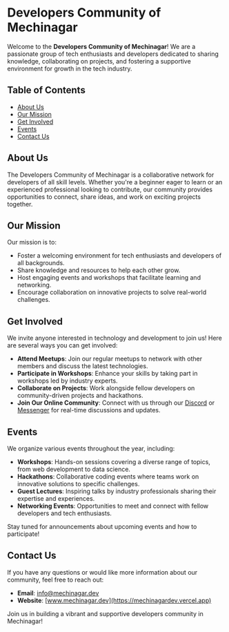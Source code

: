 # Developers Community of Mechinagar

Welcome to the **Developers Community of Mechinagar**! We are a passionate group of tech enthusiasts and developers dedicated to sharing knowledge, collaborating on projects, and fostering a supportive environment for growth in the tech industry.

## Table of Contents

- [About Us](#about-us)
- [Our Mission](#our-mission)
- [Get Involved](#get-involved)
- [Events](#events)
- [Contact Us](#contact-us)

## About Us

The Developers Community of Mechinagar is a collaborative network for developers of all skill levels. Whether you're a beginner eager to learn or an experienced professional looking to contribute, our community provides opportunities to connect, share ideas, and work on exciting projects together.

## Our Mission

Our mission is to:

- Foster a welcoming environment for tech enthusiasts and developers of all backgrounds.
- Share knowledge and resources to help each other grow.
- Host engaging events and workshops that facilitate learning and networking.
- Encourage collaboration on innovative projects to solve real-world challenges.

## Get Involved

We invite anyone interested in technology and development to join us! Here are several ways you can get involved:

- **Attend Meetups**: Join our regular meetups to network with other members and discuss the latest technologies.
- **Participate in Workshops**: Enhance your skills by taking part in workshops led by industry experts.
- **Collaborate on Projects**: Work alongside fellow developers on community-driven projects and hackathons.
- **Join Our Online Community**: Connect with us through our [Discord](https://discord.com/invite/J8Xt8GXS) or [Messenger](https://www.facebook.com/messages/t/8369762343146421) for real-time discussions and updates.

## Events

We organize various events throughout the year, including:

- **Workshops**: Hands-on sessions covering a diverse range of topics, from web development to data science.
- **Hackathons**: Collaborative coding events where teams work on innovative solutions to specific challenges.
- **Guest Lectures**: Inspiring talks by industry professionals sharing their expertise and experiences.
- **Networking Events**: Opportunities to meet and connect with fellow developers and tech enthusiasts.

Stay tuned for announcements about upcoming events and how to participate!

## Contact Us

If you have any questions or would like more information about our community, feel free to reach out:

- **Email**: [info@mechinagar.dev](mailto:dc.mechinagar@gmail.com)
- **Website**: [www.mechinagar.dev](https://mechinagardev.vercel.app)

Join us in building a vibrant and supportive developers community in Mechinagar!
